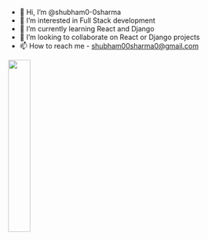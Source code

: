 - 👋 Hi, I’m @shubham0-0sharma
- 👀 I’m interested in Full Stack development
- 🌱 I’m currently learning React and Django
- 💞️ I’m looking to collaborate on React or Django projects
- 📫 How to reach me - shubham00sharma0@gmail.com

<img src="https://dl.openseauserdata.com/cache/originImage/files/527a9783c28c70962773a73db797ea4d.gif" width="30%" height="30%">
<!---
shubham0-0sharma/shubham0-0sharma is a ✨ special ✨ repository because its `README.md` (this file) appears on your GitHub profile.
You can click the Preview link to take a look at your changes.
--->
